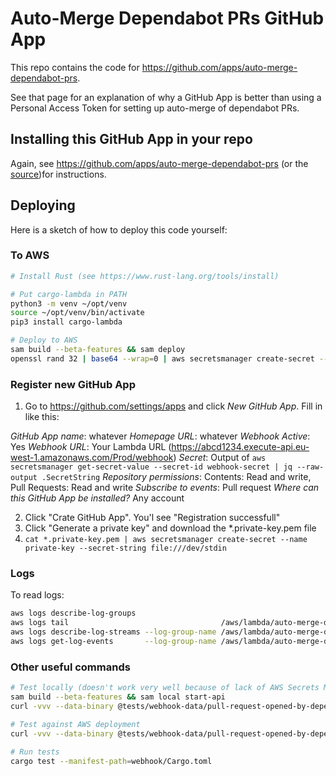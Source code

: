 # Auto-Merge Dependabot PRs GitHub App

This repo contains the code for https://github.com/apps/auto-merge-dependabot-prs.

See that page for an explanation of why a GitHub App is better than using a Personal Access Token for setting up auto-merge of dependabot PRs.

## Installing this GitHub App in your repo

Again, see https://github.com/apps/auto-merge-dependabot-prs (or the [source](./docs/DESCRIPTION.md))for instructions.

## Deploying

Here is a sketch of how to deploy this code yourself:

### To AWS

```sh
# Install Rust (see https://www.rust-lang.org/tools/install)

# Put cargo-lambda in PATH
python3 -m venv ~/opt/venv
source ~/opt/venv/bin/activate
pip3 install cargo-lambda

# Deploy to AWS
sam build --beta-features && sam deploy
openssl rand 32 | base64 --wrap=0 | aws secretsmanager create-secret --name webhook-secret --secret-string file:///dev/stdin
```

### Register new GitHub App

1. Go to https://github.com/settings/apps and click _New GitHub App_. Fill in like this:

*GitHub App name*: whatever
*Homepage URL*: whatever
*Webhook Active*: Yes
*Webhook URL*: Your Lambda URL (https://abcd1234.execute-api.eu-west-1.amazonaws.com/Prod/webhook)
*Secret*: Output of `aws secretsmanager get-secret-value --secret-id webhook-secret | jq --raw-output .SecretString`
*Repository permissions*: Contents: Read and write, Pull Requests: Read and write
*Subscribe to events*: Pull request
*Where can this GitHub App be installed?* Any account

2. Click "Crate GitHub App". You'l see "Registration successfull"
3. Click "Generate a private key" and download the *.private-key.pem file
4. `cat *.private-key.pem | aws secretsmanager create-secret --name private-key --secret-string file:///dev/stdin`

### Logs

To read logs:

```sh
aws logs describe-log-groups
aws logs tail                                  /aws/lambda/auto-merge-dependabot-prs-AutoMergeDependabotPRsGi-YVZ8zJNokIL3
aws logs describe-log-streams --log-group-name /aws/lambda/auto-merge-dependabot-prs-AutoMergeDependabotPRsGi-YVZ8zJNokIL3
aws logs get-log-events       --log-group-name /aws/lambda/auto-merge-dependabot-prs-AutoMergeDependabotPRsGi-YVZ8zJNokIL3 --log-stream-name '2025/05/17/[$LATEST]54e6bb5924fd4680a2a832dc21b882ad'
```

### Other useful commands

```sh
# Test locally (doesn't work very well because of lack of AWS Secrets Manager)
sam build --beta-features && sam local start-api
curl -vvv --data-binary @tests/webhook-data/pull-request-opened-by-dependabot/payload.json -H "X-Hub-Signature-256: a" -H "Content-Type: application/json" -H "X-GitHub-Event: pull_request" http://127.0.0.1:3000/webhook

# Test against AWS deployment
curl -vvv --data-binary @tests/webhook-data/pull-request-opened-by-dependabot/payload.json -H "X-Hub-Signature-256: sha256=a" -H "Content-Type: application/json" -H "X-GitHub-Event: pull_request" https://szc7aqhos8.execute-api.eu-west-1.amazonaws.com/Prod/webhook

# Run tests
cargo test --manifest-path=webhook/Cargo.toml
```
